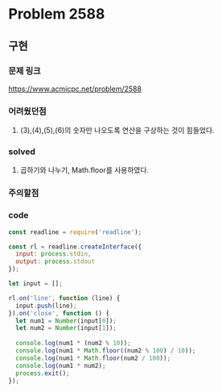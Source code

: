 # Problem 2588

## 구현

### 문제 링크
<https://www.acmicpc.net/problem/2588>

### 어려웠던점
1. (3),(4),(5),(6)의 숫자만 나오도록 연산을 구상하는 것이 힘들었다.
### solved
1. 곱하기와 나누기, Math.floor를 사용하였다.

### 주의할점

### code
```javascript
const readline = require('readline');

const rl = readline.createInterface({
  input: process.stdin,
  output: process.stdout
});

let input = [];

rl.on('line', function (line) {
  input.push(line);
}).on('close', function () {
  let num1 = Number(input[0]);
  let num2 = Number(input[1]);
	
  console.log(num1 * (num2 % 10));
  console.log(num1 * Math.floor((num2 % 100) / 10));
  console.log(num1 * Math.floor(num2 / 100));
  console.log(num1 * num2);
  process.exit();
});